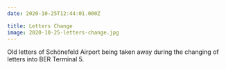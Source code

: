 ```yaml
---
date: 2020-10-25T12:44:01.000Z

title: Letters Change
image: 2020-10-25-letters-change.jpg
---
```


Old letters of Schönefeld Airport being taken away during the changing of letters into BER Terminal 5.
